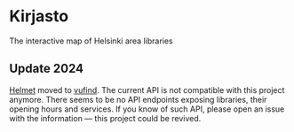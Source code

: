 # Kirjasto

The interactive map of Helsinki area libraries

## Update 2024

[Helmet](https://helmet.fi) moved to [vufind](https://vufind.org/vufind/). The current API is not compatible with this project anymore. There seems to be no API endpoints exposing libraries, their opening hours and services. If you know of such API, please open an issue with the information &mdash; this project could be revived.
